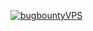 [![bugbountyVPS](https://github.com/EoDaniel777/ParrotVPS/actions/workflows/bugbountyVPS.yml/badge.svg)](https://github.com/EoDaniel777/ParrotVPS/actions/workflows/bugbountyVPS.yml)
